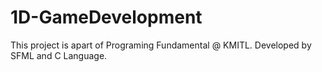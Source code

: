 # 1D-GameDevelopment

This project is apart of Programing Fundamental @ KMITL. Developed by SFML and C Language.
